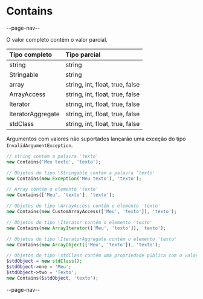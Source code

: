 # Contains

--page-nav--

O valor completo contém o valor parcial.

| Tipo completo     | Tipo parcial                    |
|:--                |:--                              |
| string            | string                          | 
| Stringable        | string                          |
| array             | string, int, float, true, false |
| ArrayAccess       | string, int, float, true, false |
| Iterator          | string, int, float, true, false |
| IteratorAggregate | string, int, float, true, false |
| stdClass          | string, int, float, true, false |

Argumentos com valores não suportados lançarão uma exceção do tipo `InvalidArgumentException`.

```php
// string contém a palavra 'texto'
new Contains('Meu texto', 'texto');

// Objetos do tipo \Stringable contém a palavra 'texto'
new Contains(new Exception('Meu texto'), 'texto');

// Array contém o elemento 'texto'
new Contains(['Meu', 'texto'], 'texto');

// Objetos do tipo \ArrayAccess contém o elemento 'texto'
new Contains(new CustomArrayAccess(['Meu', 'texto']), 'texto');

// Objetos do tipo \Iterator contém o elemento 'texto'
new Contains(new ArrayIterator(['Meu', 'texto']), 'texto');

// Objetos do tipo \IteratorAggregate contém o elemento 'texto'
new Contains(new ArrayObject(['Meu', 'texto']), 'texto');

// Objetos do tipo \stdClass contém uma propriedade pública com o valor 'texto'
$stdObject = new stdClass();
$stdObject->one = 'Meu';
$stdObject->two = 'Texto';
new Contains($stdObject, 'texto');
```

--page-nav--
